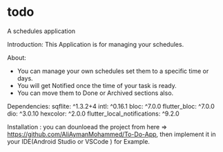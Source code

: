 # todo

A schedules application

Introduction:
  This Application is for managing your schedules.

About:
  - You can manage your own schedules set them to a specific time or days.
  - You will get Notified once the time of your task is ready.
  - You can move them to Done or Archived sections also.  

Dependencies:
  sqflite: ^1.3.2+4
  intl: ^0.16.1
  bloc: ^7.0.0
  flutter_bloc: ^7.0.0
  dio: ^3.0.10
  hexcolor: ^2.0.0
  flutter_local_notifications: ^9.2.0
  
  Installation :
  you can dounloead the project from here => https://github.com/AliAymanMohammed/To-Do-App,
  then implement it in your IDE(Android Studio or VSCode ) for Example.
